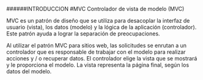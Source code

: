 ######INTRODUCCION
#MVC
Controlador de vista de modelo (MVC)

MVC es un patrón de diseño que se utiliza para desacoplar la interfaz de usuario (vista), los datos (modelo) y la lógica de la aplicación (controlador). Este patrón ayuda a lograr la separación de preocupaciones.

Al utilizar el patrón MVC para sitios web, las solicitudes se enrutan a un controlador que es responsable de trabajar con el modelo para realizar acciones y / o recuperar datos. El controlador elige la vista que se mostrará y le proporciona el modelo. La vista representa la página final, según los datos del modelo.


